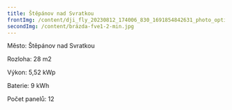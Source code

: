 ```yaml
---
title: Štěpánov nad Svratkou
frontImg: /content/dji_fly_20230812_174006_830_1691854842631_photo_optimized-1-min.jpeg
secondImg: /content/brázda-fve1-2-min.jpg
---
```

Město: Štěpánov nad Svratkou

Rozloha: 28 m2

Výkon: 5,52 kWp

Baterie: 9 kWh

Počet panelů: 12